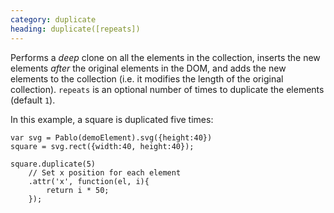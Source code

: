 ```yaml
---
category: duplicate
heading: duplicate([repeats])
---
```


Performs a *deep* clone on all the elements in the collection, inserts the new elements *after* the original elements in the DOM, and adds the new elements to the collection (i.e. it modifies the length of the original collection). `repeats` is an optional number of times to duplicate the elements (default `1`).

In this example, a square is duplicated five times:

    var svg = Pablo(demoElement).svg({height:40})
    square = svg.rect({width:40, height:40});
    
    square.duplicate(5)
        // Set x position for each element
        .attr('x', function(el, i){
            return i * 50;
        });
